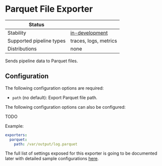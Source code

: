 # Parquet File Exporter

| Status                   |                       |
| ------------------------ |-----------------------|
| Stability                | [in-development]      |
| Supported pipeline types | traces, logs, metrics |
| Distributions            | none                  |

Sends pipeline data to Parquet files.

## Configuration

The following configuration options are required:

- `path` (no default): Export Parquet file path.

The following configuration options can also be configured:

TODO

Example:

```yaml
exporters:
  parquet:
    path: /var/output/log.parquet
```

The full list of settings exposed for this exporter is going to be documented later
with detailed sample configurations [here](testdata/config.yaml).

[in-development]:https://github.com/open-telemetry/opentelemetry-collector#in-development
